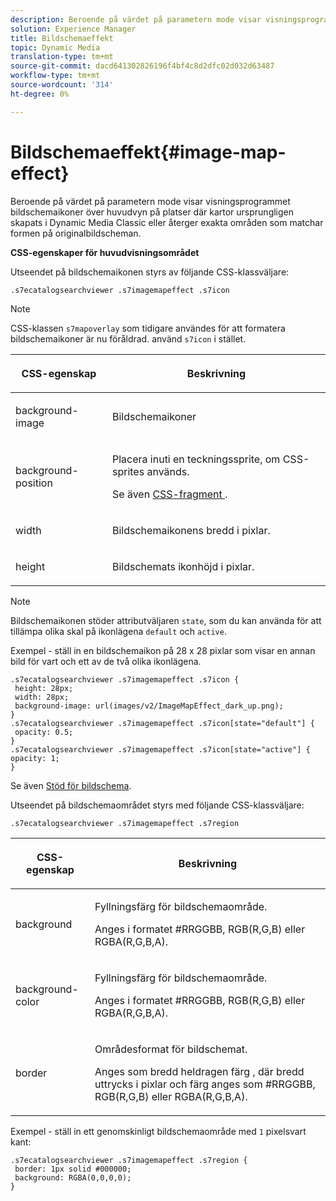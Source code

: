```yaml
---
description: Beroende på värdet på parametern mode visar visningsprogrammet bildschemaikoner över huvudvyn på platser där kartor ursprungligen skapats i Dynamic Media Classic eller återger exakta områden som matchar formen på originalbildscheman.
solution: Experience Manager
title: Bildschemaeffekt
topic: Dynamic Media
translation-type: tm+mt
source-git-commit: dacd641302826196f4bf4c8d2dfc02d032d63487
workflow-type: tm+mt
source-wordcount: '314'
ht-degree: 0%

---
```



# Bildschemaeffekt{#image-map-effect}

Beroende på värdet på parametern mode visar visningsprogrammet bildschemaikoner över huvudvyn på platser där kartor ursprungligen skapats i Dynamic Media Classic eller återger exakta områden som matchar formen på originalbildscheman.

<!--<a id="section_061E550C1C1D4DB2BD663A898895B38C"></a>-->

**CSS-egenskaper för huvudvisningsområdet**

Utseendet på bildschemaikonen styrs av följande CSS-klassväljare:

```
.s7ecatalogsearchviewer .s7imagemapeffect .s7icon
```

>[!NOTE]
>
>CSS-klassen `s7mapoverlay` som tidigare användes för att formatera bildschemaikoner är nu föråldrad. använd `s7icon` i stället.

<table id="table_94EE3F5BBE4547C0B4943471CEE7EDE4"> 
 <thead> 
  <tr> 
   <th colname="col1" class="entry"> <p> CSS-egenskap </p> </th> 
   <th colname="col2" class="entry"> <p>Beskrivning </p> </th> 
  </tr> 
 </thead>
 <tbody> 
  <tr> 
   <td colname="col1"> <p> <span class="codeph"> background-image  </span> </p> </td> 
   <td colname="col2"> <p>Bildschemaikoner </p> </td> 
  </tr> 
  <tr> 
   <td colname="col1"> <p> <span class="codeph"> background-position  </span> </p> </td> 
   <td colname="col2"> <p> Placera inuti en teckningssprite, om CSS-sprites används. </p> <p>Se även <a href="../../../c-html5-s7-aem-asset-viewers/c-html5-ecatsearch-viewer-about/c-html5-ecatsearch-viewer-customizingviewer/c-html5-ecatsearch-viewer-customizingviewer.md#section-9d570f95eb2443aca74c1b02f6e89aff" format="dita" scope="local"> CSS-fragment </a>. </p> </td> 
  </tr> 
  <tr> 
   <td colname="col1"> <p> <span class="codeph"> width </span> </p> </td> 
   <td colname="col2"> <p>Bildschemaikonens bredd i pixlar. </p> </td> 
  </tr> 
  <tr> 
   <td colname="col1"> <p> <span class="codeph"> height  </span> </p> </td> 
   <td colname="col2"> <p>Bildschemats ikonhöjd i pixlar. </p> </td> 
  </tr> 
 </tbody> 
</table>

>[!NOTE]
>
>Bildschemaikonen stöder attributväljaren `state`, som du kan använda för att tillämpa olika skal på ikonlägena `default` och `active`.

Exempel - ställ in en bildschemaikon på 28 x 28 pixlar som visar en annan bild för vart och ett av de två olika ikonlägena.

```
.s7ecatalogsearchviewer .s7imagemapeffect .s7icon { 
 height: 28px; 
 width: 28px;  
 background-image: url(images/v2/ImageMapEffect_dark_up.png); 
} 
.s7ecatalogsearchviewer .s7imagemapeffect .s7icon[state="default"] { 
 opacity: 0.5; 
} 
.s7ecatalogsearchviewer .s7imagemapeffect .s7icon[state="active"] { 
opacity: 1; 
}
```

Se även [Stöd för bildschema](../../../c-html5-s7-aem-asset-viewers/c-html5-20-ecatalog-viewer-about/c-html5-20-ecatalog-image-map-support.md#concept-28759efae5014a1fa8b0fb14dc26812a).

Utseendet på bildschemaområdet styrs med följande CSS-klassväljare:

```
.s7ecatalogsearchviewer .s7imagemapeffect .s7region
```

<table id="table_1FF98CE842604AAABD838FF528CDC4EF"> 
 <thead> 
  <tr> 
   <th colname="col1" class="entry"> <p> CSS-egenskap </p> </th> 
   <th colname="col2" class="entry"> <p>Beskrivning </p> </th> 
  </tr> 
 </thead>
 <tbody> 
  <tr> 
   <td colname="col1"> <p> <span class="codeph"> background  </span> </p> </td> 
   <td colname="col2"> <p> Fyllningsfärg för bildschemaområde. </p> <p>Anges i formatet #RRGGBB, RGB(R,G,B) eller RGBA(R,G,B,A). </p> </td> 
  </tr> 
  <tr> 
   <td colname="col1"> <p> <span class="codeph"> background-color  </span> </p> </td> 
   <td colname="col2"> <p> Fyllningsfärg för bildschemaområde. </p> <p>Anges i formatet #RRGGBB, RGB(R,G,B) eller RGBA(R,G,B,A). </p> </td> 
  </tr> 
  <tr> 
   <td colname="col1"> <p> <span class="codeph"> border  </span> </p> </td> 
   <td colname="col2"> <p> Områdesformat för bildschemat. </p> <p>Anges som <span class="codeph"> <span class="varname"> bredd </span> heldragen <span class="varname"> färg </span> </span>, där <span class="codeph"> bredd </span> </span> uttrycks i pixlar och <span class="codeph"> <span class="varname"> färg </span> </span> anges som #RRGGBB, RGB(R,G,B) eller RGBA(R,G,B,A).<span class="varname"> </span></p> </td> 
  </tr> 
 </tbody> 
</table>

Exempel - ställ in ett genomskinligt bildschemaområde med `1` pixelsvart kant:

```
.s7ecatalogsearchviewer .s7imagemapeffect .s7region { 
 border: 1px solid #000000; 
 background: RGBA(0,0,0,0);  
}
```

